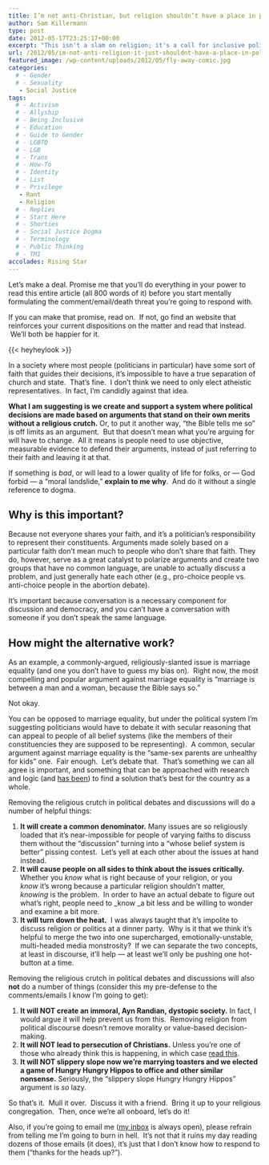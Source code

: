 ```yaml
---
title: I’m not anti-Christian, but religion shouldn’t have a place in political decisions.
author: Sam Killermann
type: post
date: 2012-05-17T23:25:17+00:00
excerpt: "This isn't a slam on religion; it's a call for inclusive political debate."
url: /2012/05/im-not-anti-religion-it-just-shouldnt-have-a-place-in-political-decisions/
featured_image: /wp-content/uploads/2012/05/fly-away-comic.jpg
categories: 
  # - Gender
  # - Sexuality
   - Social Justice
tags:
  # - Activism
  # - Allyship
  # - Being Inclusive
  # - Education
  # - Guide to Gender
  # - LGBTQ
  # - LGB
  # - Trans
  # - How-To
  # - Identity
  # - List
  # - Privilege
   - Rant
   - Religion
  # - Replies
  # - Start Here
  # - Shorties
  # - Social Justice Dogma
  # - Terminology
  # - Public Thinking
  # - TMI
accolades: Rising Star
---
```

Let&#8217;s make a deal. Promise me that you&#8217;ll do everything in your power to read this entire article (all 800 words of it) before you start mentally formulating the comment/email/death threat you&#8217;re going to respond with.  

If you can make that promise, read on.  If not, go find an website that reinforces your current dispositions on the matter and read that instead.  We&#8217;ll both be happier for it.
  
<!--more-->

{{< heyheylook >}}


In a society where most people (politicians in particular) have some sort of faith that guides their decisions, it&#8217;s impossible to have a true separation of church and state.  That&#8217;s fine.  I don&#8217;t think we need to only elect atheistic representatives.  In fact, I&#8217;m candidly against that idea.

**What I am suggesting is we create and support a system where political decisions are made based on arguments that stand on their own merits without a religious crutch.** Or, to put it another way, &#8220;the Bible tells me so&#8221; is off limits as an argument.  But that doesn&#8217;t mean what you&#8217;re arguing for will have to change.  All it means is people need to use objective, measurable evidence to defend their arguments, instead of just referring to their faith and leaving it at that.

If something is _bad_, or will lead to a lower quality of life for folks, or &#8212; God forbid &#8212; a &#8220;moral landslide,&#8221; **explain to me why**.  And do it without a single reference to dogma.

## Why is this important?

Because not everyone shares your faith, and it&#8217;s a politician&#8217;s responsibility to represent their constituents. Arguments made solely based on a particular faith don&#8217;t mean much to people who don&#8217;t share that faith. They do, however, serve as a great catalyst to polarize arguments and create two groups that have no common language, are unable to actually discuss a problem, and just generally hate each other (e.g., pro-choice people vs. anti-choice people in the abortion debate).

It&#8217;s important because conversation is a necessary component for discussion and democracy, and you can&#8217;t have a conversation with someone if you don&#8217;t speak the same language.

## How might the alternative work?

As an example, a commonly-argued, religiously-slanted issue is marriage equality (and one you don&#8217;t have to guess my bias on).  Right now, the most compelling and popular argument against marriage equality is &#8220;marriage is between a man and a woman, because the Bible says so.&#8221;

Not okay.

You can be opposed to marriage equality, but under the political system I&#8217;m suggesting politicians would have to debate it with secular reasoning that can appeal to people of all belief systems (like the members of their constituencies they are supposed to be representing).  A common, secular argument against marriage equality is the &#8220;same-sex parents are unhealthy for kids&#8221; one.  Fair enough.  Let&#8217;s debate that.  That&#8217;s something we can all agree is important, and something that can be approached with research and logic (and <a title="Google Scholar Search" href="http://scholar.google.com/scholar?q=same-sex+parents+and+children&btnG=&hl=en&as_sdt=0%2C44" target="_blank">has been</a>) to find a solution that&#8217;s best for the country as a whole.

Removing the religious crutch in political debates and discussions will do a number of helpful things:

  1. **It will create a common denominator.** Many issues are so religiously loaded that it&#8217;s near-impossible for people of varying faiths to discuss them without the &#8220;discussion&#8221; turning into a &#8220;whose belief system is better&#8221; pissing contest.  Let&#8217;s yell at each other about the issues at hand instead.
  2. **It will cause people on all sides to think about the issues critically.**  Whether you _know_ what is right because of your religion, or you _know_ it&#8217;s wrong because a particular religion shouldn&#8217;t matter, _knowing_ is the problem.  In order to have an actual debate to figure out what&#8217;s right, people need to _know _a bit less and be willing to wonder and examine a bit more.
  3. **It will turn down the heat.**  I was always taught that it&#8217;s impolite to discuss religion or politics at a dinner party.  Why is it that we think it&#8217;s helpful to merge the two into one supercharged, emotionally-unstable, multi-headed media monstrosity?  If we can separate the two concepts, at least in discourse, it&#8217;ll help &#8212; at least we&#8217;ll only be pushing one hot-button at a time.

Removing the religious crutch in political debates and discussions will also **not** do a number of things (consider this my pre-defense to the comments/emails I know I&#8217;m going to get):

  1. **It will NOT create an immoral, Ayn Randian, dystopic society.** In fact, I would argue it will help prevent us from this.  Removing religion from political discourse doesn&#8217;t remove morality or value-based decision-making.
  2. **It will NOT lead to persecution of Christians.** Unless you&#8217;re one of those who already think this is happening, in which case <a title="30+ Examples of Christian Privilege" href="/2012/05/list-of-examples-of-christian-privileg/" target="_blank">read this</a>.
  3. **It will NOT slippery slope now we&#8217;re marrying toasters and we elected a game of Hungry Hungry Hippos to office and other similar nonsense.** Seriously, the &#8220;slippery slope Hungry Hungry Hippos&#8221; argument is _so_ lazy.

So that&#8217;s it.  Mull it over.  Discuss it with a friend.  Bring it up to your religious congregation.  Then, once we&#8217;re all onboard, let&#8217;s do it!

Also, if you&#8217;re going to email me (<a title="Email Sam" href="mailto:sam@0afb8f23-e02f-4bd2-a9ce-bafa1dce6d8c.app.getshifter.io" target="_blank">my inbox</a> is always open), please refrain from telling me I&#8217;m going to burn in hell.  It&#8217;s not that it ruins my day reading dozens of those emails (it does), it&#8217;s just that I don&#8217;t know how to respond to them (&#8220;thanks for the heads up?&#8221;).

 [1]: /tag/christianity/ "Articles about Christianity"
 [2]: /2012/05/list-of-examples-of-christian-privileg/ "30+ Examples of Christian Privilege"